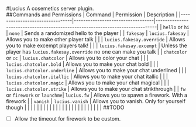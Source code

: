 #Lucius
A cosemetics server plugin.  
##Commands and Permissions
| Command | Permission | Description |
|--------------------------------|----------------------------------|------------------------------------------------------------------------------|
| ```hello``` or ```hi``` | ```none``` | Sends a randomized hello to the player |
| ```fakesay``` | ```lucius.fakesay``` | Allows you to make other player talk |
|  | ```lucius.fakesay.override``` | Allows you to make excempt players talk! |
|  | ```lucius.fakesay.excempt``` | Unless the player has ```lucius.fakesay.override``` no one can make you talk |
| ```chatcolor``` or  ```cc``` | ```lucius.chatcolor``` | Allows you to color your chat |
|  | ```lucius.chatcolor.bold``` | Allows you to make your chat bold |
|  | ```lucius.chatcolor.underline``` | Allows you to make your chat underlined |
|  | ```lucius.chatcolor.itallic``` | Allows you to make your chat itallic |
|  | ```lucius.chatcolor.magic``` | Allows you to make your chat magical |
|  | ```lucius.chatcolor.strike``` | Allows you to make your chat strikthrough |
| ```fw``` or ```firework``` or ```launchme```| ```lucius.fw``` | Allows you to spawn a firework. With a firework |
| ```vanish``` | ```lucius.vanish```  | Allows you to vanish. Only for yourself though |
|  |  |  |
|  |  |  |
|  |  |  |
|  |  |  |
|  |  |  |
|  |  |  |
##TODO
 - [ ] Allow the timeout for firework to be custom.
